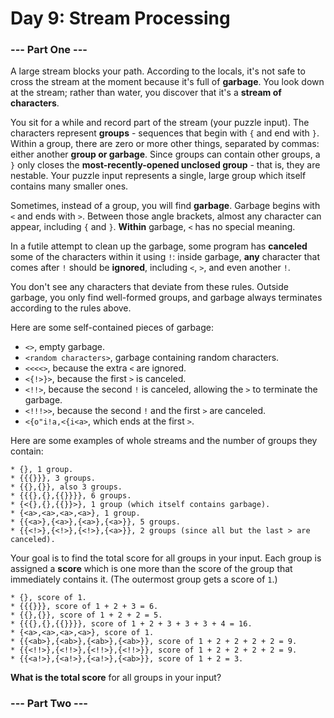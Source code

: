 # Day 9: Stream Processing

### --- Part One ---

A large stream blocks your path. According to the locals, it's not safe to cross the stream at the moment because it's full of **garbage**. You look down at the stream; rather than water, you discover that it's a **stream of characters**.

You sit for a while and record part of the stream (your puzzle input). The characters represent **groups** - sequences that begin with ```{``` and end with ```}```. Within a group, there are zero or more other things, separated by commas: either another **group or garbage**. Since groups can contain other groups, a ```}``` only closes the **most-recently-opened unclosed group** - that is, they are nestable. Your puzzle input represents a single, large group which itself contains many smaller ones.

Sometimes, instead of a group, you will find **garbage**. Garbage begins with ```<``` and ends with ```>```. Between those angle brackets, almost any character can appear, including ```{``` and ``}``. **Within** garbage, ```<``` has no special meaning.

In a futile attempt to clean up the garbage, some program has **canceled** some of the characters within it using ```!```: inside garbage, **any** character that comes after ```!``` should be **ignored**, including ```<```, ```>```, and even another ```!```.

You don't see any characters that deviate from these rules. Outside garbage, you only find well-formed groups, and garbage always terminates according to the rules above.

Here are some self-contained pieces of garbage:


* ```<>```, empty garbage.
* ```<random characters>```, garbage containing random characters.
* ```<<<<>```, because the extra ```<``` are ignored.
* ```<{!>}>```, because the first ```>``` is canceled.
* ```<!!>```, because the second ```!``` is canceled, allowing the ```>``` to terminate the garbage.
* ```<!!!>>```, because the second ```!``` and the first ```>``` are canceled.
*  ```<{o"i!a,<{i<a>```, which ends at the first ```>```.

Here are some examples of whole streams and the number of groups they contain:
```
* {}, 1 group.
* {{{}}}, 3 groups.
* {{},{}}, also 3 groups.
* {{{},{},{{}}}}, 6 groups.
* {<{},{},{{}}>}, 1 group (which itself contains garbage).
* {<a>,<a>,<a>,<a>}, 1 group.
* {{<a>},{<a>},{<a>},{<a>}}, 5 groups.
* {{<!>},{<!>},{<!>},{<a>}}, 2 groups (since all but the last > are canceled).
```

Your goal is to find the total score for all groups in your input. Each group is assigned a **score** which is one more than the score of the group that immediately contains it. (The outermost group gets a score of ```1```.)

```
* {}, score of 1.
* {{{}}}, score of 1 + 2 + 3 = 6.
* {{},{}}, score of 1 + 2 + 2 = 5.
* {{{},{},{{}}}}, score of 1 + 2 + 3 + 3 + 3 + 4 = 16.
* {<a>,<a>,<a>,<a>}, score of 1.
* {{<ab>},{<ab>},{<ab>},{<ab>}}, score of 1 + 2 + 2 + 2 + 2 = 9.
* {{<!!>},{<!!>},{<!!>},{<!!>}}, score of 1 + 2 + 2 + 2 + 2 = 9.
* {{<a!>},{<a!>},{<a!>},{<ab>}}, score of 1 + 2 = 3.
```

**What is the total score** for all groups in your input?

### --- Part Two ---
